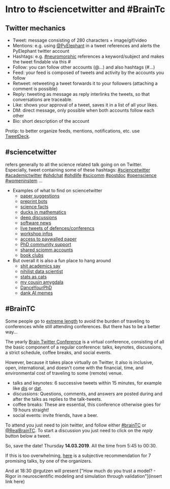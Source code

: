 
# Intro to #sciencetwitter and #BrainTc

## Twitter mechanics
* Tweet: message consisting of 280 characters + image/gif/video
* Mentions: e.g. using [@PyElephant](https://twitter.com/PyElephant) in a tweet references and alerts the PyElephant twitter account
* Hashtags: e.g. [#neuromorphic](https://twitter.com/search?q=%23neuromorphic) references a keyword/subject and makes the tweet findable via this #
* Follow: you can follow other accounts (@...) and also hashtags (#...)
* Feed: your feed is composed of tweets and activity by the accounts you follow
* Retweet: retweeting a tweet forwards it to your followers (attaching a comment is possible)
* Reply: tweeting as message as reply interlinks the tweets, so that conversations are traceable.
* Like: shows your approval of a tweet, saves it in a list of all your likes.
* DM: direct message, only possible when both accounts follow each other
* Bio: short description of the account

Protip: to better organize feeds, mentions, notifications, etc. use [TweetDeck](https://tweetdeck.twitter.com/).

## #sciencetwitter
refers generally to all the science related talk going on on Twitter. Especially, tweet containing some of these hashtags: [#sciencetwitter](https://twitter.com/search?q=%23sciencetwitter) [#academictwitter](https://twitter.com/search?q=%23academictwitter) [#phdchat](https://twitter.com/search?q=%23phdchat) [#phdlife](https://twitter.com/search?q=%23phdlife) [#scicomm](https://twitter.com/search?q=%23scicomm) [#postdoc](https://twitter.com/search?q=%23postdoc) [#openscience](https://twitter.com/search?q=%23openscience) [#womeninstem](https://twitter.com/search?q=%23womeninstem) ...
* Examples of what to find on sciencetwitter
  * [paper suggestions](https://twitter.com/virginie_vw/status/1100308455540314113)
  * [preprint bots](https://twitter.com/wouter_decoster/status/1008626150007103488)
  * [science facts](https://twitter.com/danilobzdok/status/1072552190965886977)
  * [ducks in mathematics](https://twitter.com/cbredesen/status/1101560334287032322)
  * [deep discussions](https://twitter.com/KordingLab/status/1099820350370652161)
  * [software news](https://twitter.com/ProjectJupyter/status/1076550252398764032)
  * [live tweets of defences/conferencs](https://twitter.com/eglerean/status/1101424999989161984)
  * [workshop infos](https://twitter.com/HBP_Education/status/1103656552756596736)
  * [access to paywalled paper](https://twitter.com/search?q=%23canihaspdf)
  * [PhD community support](https://twitter.com/louisekyriaki/status/1103482294717710336)
  * [shared sciomm accounts](https://twitter.com/realscientists)
  * [book clubs]()
* But overall it is also a fun place to hang around
  * [shit academics say](https://twitter.com/AcademicsSay/status/1063120133894352896)
  * [nihilist data scientist](https://twitter.com/nihilist_ds/status/957979603703709696)
  * [stats as cats](https://twitter.com/hashtag/statsAscats)
  * [my cousin amygdala](https://twitter.com/CousinAmygdala)
  * [DanceYourPhD](https://twitter.com/MissHisey/status/1103679627967561729)
  * [dank AI memes](https://twitter.com/ai_memes)

## #BrainTC
Some people go to [extreme length](https://chi2019.acm.org/for-attendees/remote-attendance/) to avoid the burden of traveling to conferences while still attending conferences. But there has to be a better way...

The yearly [Brain Twitter Conference](https://brain.tc/) is a virtual conference, consisting of all the basic component of a regular conference: talks, keynotes, discussions, a strict schedule, coffee breaks, and social events.

However, because it takes place virtually on Twitter, it also is inclusive, open, international, and doesn't come with the financial, time, and environmental cost of traveling to some (remote) venue.

* talks and keynotes: 6 successive tweets within 15 minutes, for example like [dis](https://twitter.com/RealBrainTC/status/971717491897589760) or [dat](https://twitter.com/RealBrainTC/status/971819097053941760).
* discussions: Questions, comments, and answers are posted during and after the talks as replies to the talk-tweets.
* coffee breaks: These are essential, this conference otherwise goes for 19 hours straight!
* social events: invite friends, have a beer.

To attend you just need to join twitter, and follow either [#brainTC](https://twitter.com/search?f=tweets&vertical=default&q=%23braintc&src=typd) or [@RealBrainTC](https://twitter.com/RealBrainTC). To start a discussion you just need to click on the *reply* button below a tweet.

So, save the date!
Thursday **14.03.2019**.
All the time from 5:45 to 00:30.

If this is too overwhelming, [here](https://onervakorhonen.wordpress.com/2019/03/12/5-2-tips-for-the-braintc/) is a subjective recommendation for 7 promising talks, by one of the organizers.

And at 18:30 @rgutzen will present ["How much do you trust a model? - Rigor in neuroscientific modeling and simulation through validation"](insert link here)
